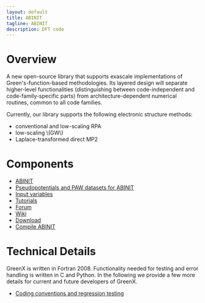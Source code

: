 ```yaml
---
layout: default
title: ABINIT
tagline: ABINIT
description: DFT code
---
```


# Overview

A new open-source library that supports exascale implementations of Green's-function-based methodologies. Its layered design will separate higher-level functionalities (distinguishing between code-independent and code-family-specific parts) from architecture-dependent numerical routines, common to all code families.

Currently, our library supports the following electronic structure methods:

- conventional and low-scaling RPA
- low-scaling \\(GW\\)
- Laplace-transformed direct MP2

# Components
- [ABINIT](README.md)
- [Pseudopotentials and PAW datasets for ABINIT](https://www.abinit.org/psp-tables)
- [Input variables](https://docs.abinit.org/variables/#A)
- [Tutorials](https://docs.abinit.org/tutorial/)
- [Forum](https://discourse.abinit.org/top?period=yearly)
- [Wiki](https://wiki.abinit.org/doku.php?id=start)
- [Download](https://www.abinit.org/packages)
- [Compile ABINIT](https://docs.abinit.org/installation/)

# Technical Details
 GreenX is written in Fortran 2008. Functionality needed for testing and error handling is written in C and Python. In the following we provide a few more details for current and future developers of GreenX. 
- [Coding conventions and regression testing](tests.md)
